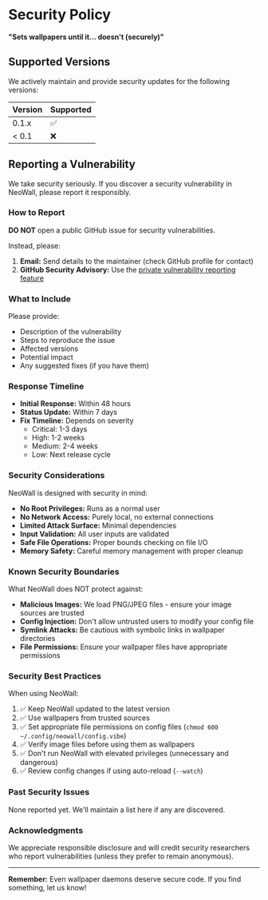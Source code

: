 # Security Policy

**"Sets wallpapers until it... doesn't (securely)"**

## Supported Versions

We actively maintain and provide security updates for the following versions:

| Version | Supported          |
| ------- | ------------------ |
| 0.1.x   | :white_check_mark: |
| < 0.1   | :x:                |

## Reporting a Vulnerability

We take security seriously. If you discover a security vulnerability in NeoWall, please report it responsibly.

### How to Report

**DO NOT** open a public GitHub issue for security vulnerabilities.

Instead, please:

1. **Email:** Send details to the maintainer (check GitHub profile for contact)
2. **GitHub Security Advisory:** Use the [private vulnerability reporting feature](https://github.com/1ay1/neowall/security/advisories/new)

### What to Include

Please provide:

- Description of the vulnerability
- Steps to reproduce the issue
- Affected versions
- Potential impact
- Any suggested fixes (if you have them)

### Response Timeline

- **Initial Response:** Within 48 hours
- **Status Update:** Within 7 days
- **Fix Timeline:** Depends on severity
  - Critical: 1-3 days
  - High: 1-2 weeks
  - Medium: 2-4 weeks
  - Low: Next release cycle

### Security Considerations

NeoWall is designed with security in mind:

- **No Root Privileges:** Runs as a normal user
- **No Network Access:** Purely local, no external connections
- **Limited Attack Surface:** Minimal dependencies
- **Input Validation:** All user inputs are validated
- **Safe File Operations:** Proper bounds checking on file I/O
- **Memory Safety:** Careful memory management with proper cleanup

### Known Security Boundaries

What NeoWall does NOT protect against:

- **Malicious Images:** We load PNG/JPEG files - ensure your image sources are trusted
- **Config Injection:** Don't allow untrusted users to modify your config file
- **Symlink Attacks:** Be cautious with symbolic links in wallpaper directories
- **File Permissions:** Ensure your wallpaper files have appropriate permissions

### Security Best Practices

When using NeoWall:

1. ✅ Keep NeoWall updated to the latest version
2. ✅ Use wallpapers from trusted sources
3. ✅ Set appropriate file permissions on config files (`chmod 600 ~/.config/neowall/config.vibe`)
4. ✅ Verify image files before using them as wallpapers
5. ✅ Don't run NeoWall with elevated privileges (unnecessary and dangerous)
6. ✅ Review config changes if using auto-reload (`--watch`)

### Past Security Issues

None reported yet. We'll maintain a list here if any are discovered.

### Acknowledgments

We appreciate responsible disclosure and will credit security researchers who report vulnerabilities (unless they prefer to remain anonymous).

---

**Remember:** Even wallpaper daemons deserve secure code. If you find something, let us know!